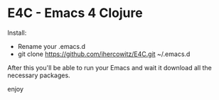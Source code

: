 E4C - Emacs 4 Clojure
=====================

Install:

- Rename your .emacs.d 
- git clone https://github.com/ihercowitz/E4C.git ~/.emacs.d

After this you'll be able to run your Emacs and wait it download all the necessary packages.


enjoy
